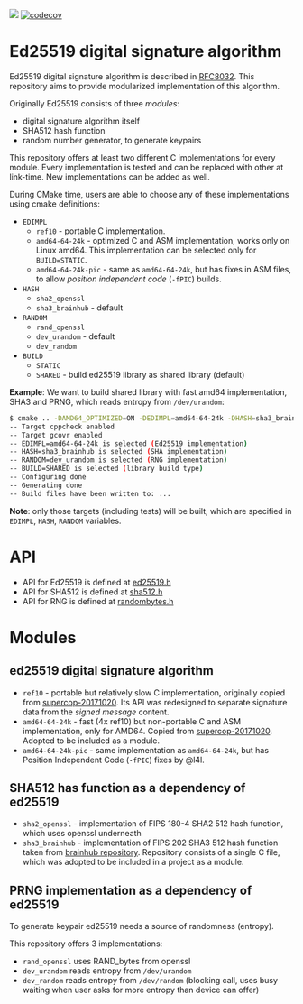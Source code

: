 [![](https://travis-ci.org/hyperledger/iroha-ed25519.svg?branch=master)](https://travis-ci.org/hyperledger/iroha-ed25519)
[![codecov](https://codecov.io/gh/hyperledger/iroha-ed25519/branch/master/graph/badge.svg)](https://codecov.io/gh/hyperledger/iroha-ed25519)

# Ed25519 digital signature algorithm


Ed25519 digital signature algorithm is described in [RFC8032](https://tools.ietf.org/html/rfc8032).
This repository aims to provide modularized implementation of this algorithm.

Originally Ed25519 consists of three *modules*:
- digital signature algorithm itself
- SHA512 hash function
- random number generator, to generate keypairs

This repository offers at least two different C implementations for every module.
Every implementation is tested and can be replaced with other at link-time.
New implementations can be added as well.

During CMake time, users are able to choose any of these implementations using cmake definitions:

- `EDIMPL`
    - `ref10` - portable C implementation.
    - `amd64-64-24k` - optimized C and ASM implementation, works only on Linux amd64. This implementation can be selected only for `BUILD=STATIC`.
    - `amd64-64-24k-pic` - same as `amd64-64-24k`, but has fixes in ASM files, to allow *position independent code* (`-fPIC`) builds.
- `HASH`
    - `sha2_openssl`
    - `sha3_brainhub` - default
- `RANDOM`
    - `rand_openssl`
    - `dev_urandom` - default
    - `dev_random`
- `BUILD`
    - `STATIC`
    - `SHARED` - build ed25519 library as shared library (default)

**Example**:
We want to build shared library with fast amd64 implementation, SHA3 and PRNG, which reads entropy from `/dev/urandom`:

```bash
$ cmake .. -DAMD64_OPTIMIZED=ON -DEDIMPL=amd64-64-24k -DHASH=sha3_brainhub -DRANDOM=dev_urandom -DBUILD=SHARED
-- Target cppcheck enabled
-- Target gcovr enabled
-- EDIMPL=amd64-64-24k is selected (Ed25519 implementation)
-- HASH=sha3_brainhub is selected (SHA implementation)
-- RANDOM=dev_urandom is selected (RNG implementation)
-- BUILD=SHARED is selected (library build type)
-- Configuring done
-- Generating done
-- Build files have been written to: ...
```

**Note**: only those targets (including tests) will be built, which are specified in `EDIMPL`, `HASH`, `RANDOM` variables.

# API

- API for Ed25519 is defined at [ed25519.h](include/ed25519/ed25519/ed25519.h)
- API for SHA512 is defined at [sha512.h](include/ed25519/ed25519/sha512.h)
- API for RNG is defined at [randombytes.h](include/ed25519/ed25519/randombytes.h)

# Modules

## ed25519 digital signature algorithm

- `ref10` - portable but relatively slow C implementation, originally copied from [supercop-20171020](http://bench.cr.yp.to/supercop.html).
Its API was redesigned to separate signature data from the *signed message* content.
- `amd64-64-24k` - fast (4x ref10) but non-portable C and ASM implementation, only for AMD64.
Copied from [supercop-20171020](http://bench.cr.yp.to/supercop.html).
Adopted to be included as a module.
- `amd64-64-24k-pic` - same implementation as `amd64-64-24k`, but has Position Independent Code (`-fPIC`) fixes by @l4l.

## SHA512 has function as a dependency of ed25519

- `sha2_openssl` - implementation of FIPS 180-4 SHA2 512 hash function, which uses openssl underneath
- `sha3_brainhub` - implementation of FIPS 202 SHA3 512 hash function taken from [brainhub repository](https://github.com/brainhub/SHA3IUF).
Repository consists of a single C file, which was adopted to be included in a project as a module.

## PRNG implementation as a dependency of ed25519

To generate keypair ed25519 needs a source of randomness (entropy).

This repository offers 3 implementations:
- `rand_openssl` uses RAND_bytes from openssl
- `dev_urandom` reads entropy from `/dev/urandom`
- `dev_random` reads entropy from `/dev/random` (blocking call, uses busy waiting when user asks for more entropy than device can offer)
